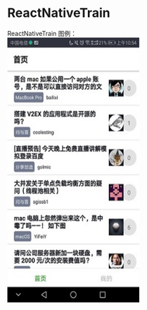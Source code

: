 # ReactNativeTrain
ReactNativeTrain
图例：<br />
<img width="300" height="600" src="https://github.com/wanwantang0220/react-native-demo/blob/master/image/20180321105622.jpg"/> 
